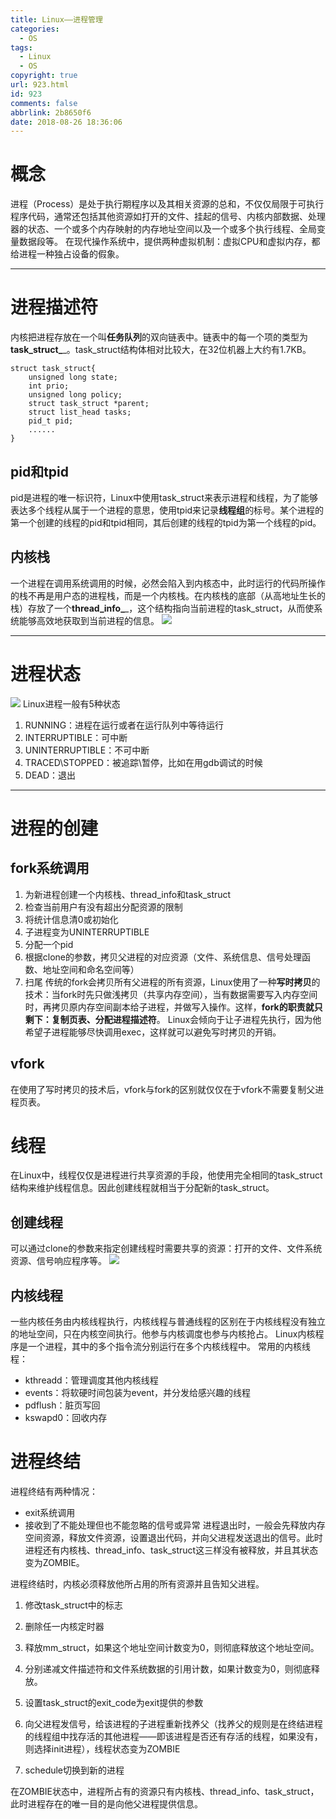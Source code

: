 ```yaml
---
title: Linux——进程管理
categories:
  - OS
tags:
  - Linux
  - OS
copyright: true
url: 923.html
id: 923
comments: false
abbrlink: 2b8650f6
date: 2018-08-26 18:36:06
---
```


概念
==

进程（Process）是处于执行期程序以及其相关资源的总和，不仅仅局限于可执行程序代码，通常还包括其他资源如打开的文件、挂起的信号、内核内部数据、处理器的状态、一个或多个内存映射的内存地址空间以及一个或多个执行线程、全局变量数据段等。 在现代操作系统中，提供两种虚拟机制：虚拟CPU和虚拟内存，都给进程一种独占设备的假象。

<!-- more -->

* * *

进程描述符
=====

内核把进程存放在一个叫**任务队列**的双向链表中。链表中的每一个项的类型为**task_struct_**_。task_struct结构体相对比较大，在32位机器上大约有1.7KB。

```
struct task_struct{
    unsigned long state;
    int prio;
    unsigned long policy;
    struct task_struct *parent;
    struct list_head tasks;
    pid_t pid;
    ......
}

```

pid和tpid
--------

pid是进程的唯一标识符，Linux中使用task_struct来表示进程和线程，为了能够表达多个线程从属于一个进程的意思，使用tpid来记录**线程组**的标号。某个进程的第一个创建的线程的pid和tpid相同，其后创建的线程的tpid为第一个线程的pid。

内核栈
---

一个进程在调用系统调用的时候，必然会陷入到内核态中，此时运行的代码所操作的栈不再是用户态的进程栈，而是一个内核栈。在内核栈的底部（从高地址生长的栈）存放了一个**thread_info_**_，这个结构指向当前进程的task_struct，从而使系统能够高效地获取到当前进程的信息。 ![](https://oss.kherrisan.cn/Snipaste_2018-08-26_14-31-03.png)

* * *

进程状态
====

![](https://oss.kherrisan.cn/Snipaste_2018-08-26_14-47-35.png) Linux进程一般有5种状态

1.  RUNNING：进程在运行或者在运行队列中等待运行
2.  INTERRUPTIBLE：可中断
3.  UNINTERRUPTIBLE：不可中断
4.  TRACED\\STOPPED：被追踪\\暂停，比如在用gdb调试的时候
5.  DEAD：退出

* * *

进程的创建
=====

fork系统调用
--------

1.  为新进程创建一个内核栈、thread_info和task_struct
2.  检查当前用户有没有超出分配资源的限制
3.  将统计信息清0或初始化
4.  子进程变为UNINTERRUPTIBLE
5.  分配一个pid
6.  根据clone的参数，拷贝父进程的对应资源（文件、系统信息、信号处理函数、地址空间和命名空间等）
7.  扫尾 传统的fork会拷贝所有父进程的所有资源，Linux使用了一种**写时拷贝**的技术：当fork时先只做浅拷贝（共享内存空间），当有数据需要写入内存空间时，再拷贝原内存空间副本给子进程，并做写入操作。这样，**fork的职责就只剩下：复制页表、分配进程描述符**。 Linux会倾向于让子进程先执行，因为他希望子进程能够尽快调用exec，这样就可以避免写时拷贝的开销。

vfork
-----

在使用了写时拷贝的技术后，vfork与fork的区别就仅仅在于vfork不需要复制父进程页表。

线程
==

在Linux中，线程仅仅是进程进行共享资源的手段，他使用完全相同的task_struct结构来维护线程信息。因此创建线程就相当于分配新的task_struct。

创建线程
----

可以通过clone的参数来指定创建线程时需要共享的资源：打开的文件、文件系统资源、信号响应程序等。 ![](https://oss.kherrisan.cn/Snipaste_2018-08-26_15-11-54.png)

内核线程
----

一些内核任务由内核线程执行，内核线程与普通线程的区别在于内核线程没有独立的地址空间，只在内核空间执行。他参与内核调度也参与内核抢占。 Linux内核程序是一个进程，其中的多个指令流分别运行在多个内核线程中。 常用的内核线程：

*   kthreadd：管理调度其他内核线程
*   events：将软硬时间包装为event，并分发给感兴趣的线程
*   pdflush：脏页写回
*   kswapd0：回收内存

进程终结
====

进程终结有两种情况：

*   exit系统调用
*   接收到了不能处理但也不能忽略的信号或异常 进程退出时，一般会先释放内存空间资源，释放文件资源，设置退出代码，并向父进程发送退出的信号。此时进程还有内核栈、thread_info、task_struct这三样没有被释放，并且其状态变为ZOMBIE。

进程终结时，内核必须释放他所占用的所有资源并且告知父进程。

1.  修改task_struct中的标志
2.  删除任一内核定时器
3.  释放mm_struct，如果这个地址空间计数变为0，则彻底释放这个地址空间。

5.  分别递减文件描述符和文件系统数据的引用计数，如果计数变为0，则彻底释放。
6.  设置task\_struct的exit\_code为exit提供的参数
7.  向父进程发信号，给该进程的子进程重新找养父（找养父的规则是在终结进程的线程组中找存活的其他进程——即该进程是否还有存活的线程，如果没有，则选择init进程），线程状态变为ZOMBIE
8.  schedule切换到新的进程

在ZOMBIE状态中，进程所占有的资源只有内核栈、thread\_info、task\_struct，此时进程存在的唯一目的是向他父进程提供信息。